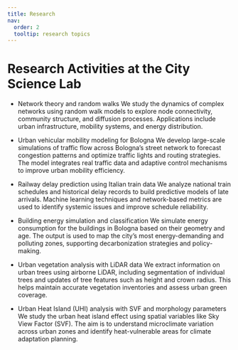 ```yaml
---
title: Research
nav:
  order: 2
  tooltip: research topics
---
```


# Research Activities at the City Science Lab

- Network theory and random walks
We study the dynamics of complex networks using random walk models to explore node connectivity, community structure, and diffusion processes. Applications include urban infrastructure, mobility systems, and energy distribution.

- Urban vehicular mobility modeling for Bologna
We develop large-scale simulations of traffic flow across Bologna’s street network to forecast congestion patterns and optimize traffic lights and routing strategies. The model integrates real traffic data and adaptive control mechanisms to improve urban mobility efficiency.

- Railway delay prediction using Italian train data
We analyze national train schedules and historical delay records to build predictive models of late arrivals. Machine learning techniques and network-based metrics are used to identify systemic issues and improve schedule reliability.

- Building energy simulation and classification
We simulate energy consumption for the buildings in Bologna based on their geometry and age. The output is used to map the city’s most energy-demanding and polluting zones, supporting decarbonization strategies and policy-making.

- Urban vegetation analysis with LiDAR data
We extract information on urban trees using airborne LiDAR, including segmentation of individual trees and updates of tree features such as height and crown radius. This helps maintain accurate vegetation inventories and assess urban green coverage.

- Urban Heat Island (UHI) analysis with SVF and morphology parameters
We study the urban heat island effect using spatial variables like Sky View Factor (SVF). The aim is to understand microclimate variation across urban zones and identify heat-vulnerable areas for climate adaptation planning.